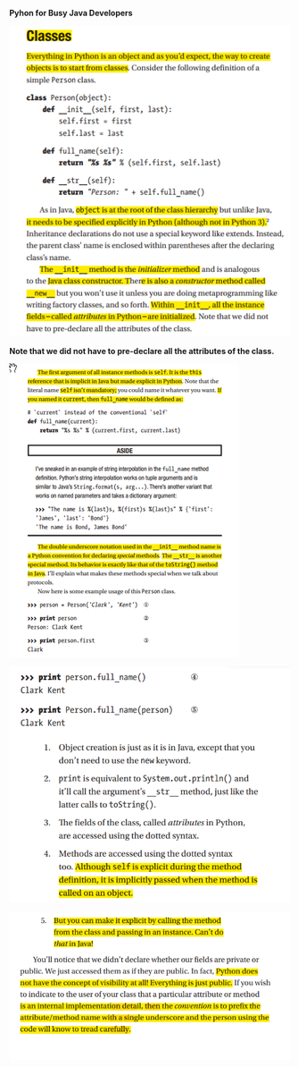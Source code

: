 **Pyhon for Busy Java Developers**

![](/assets/import.png)

**Note that we did not have to pre-declare all the attributes of the class.**

![](/assets/import1.png)

![](/assets/classes.png)



![](/assets/classes1.png)

